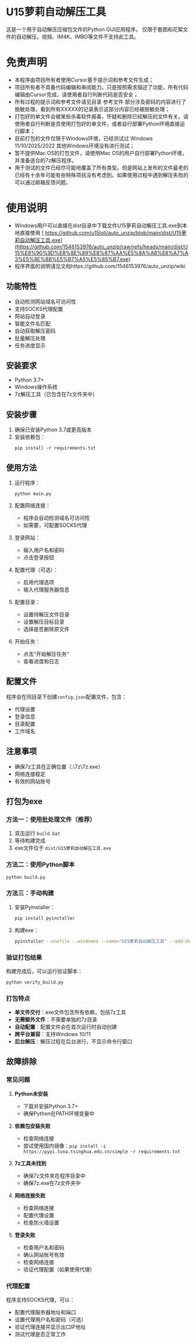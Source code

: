 # U15萝莉自动解压工具

这是一个用于自动解压压缩包文件的Python GUI应用程序。
仅限于套图和花絮文件的自动解压。视频、IM4K、IMBD等文件不支持此工具。

# 免责声明

- 本程序由项目所有者使用Cursor基于提示词和参考文件生成；
- 项目所有者不具备代码编辑和审阅能力。只是按照需求描述了功能，所有代码编辑由Cursor完成，请使用者自行判断代码是否安全；
- 所有过程的提示词和参考文件请见目录  参考文件 部分涉及密码的内容进行了脱敏处理，看到所有XXXXX的记录表示这部分内容已经被脱敏处理；
- 打包好的单文件会被某些杀毒软件报毒，怀疑和删除已经解压的文件有关。请使用者自行判断是否使用打包好的单文件，或者自行部署Python环境直接运行脚本；
- 目前打包的文件仅限于Windows环境，已经测试过 Windows 11/10/2025/2022 其他Windows环境没有进行测试；
- 暂不提供Mac OS的打包文件，请使用Mac OS的用户自行部署Python环境，并准备适合的7z解压程序。
- 用于测试的文件已经尽可能地覆盖了所有类型。但是网站上发布的文件最老的已经有十余年可能有些特殊项目没有考虑到。如果使用过程中遇到解压失败的可以通过邮箱反馈问题。

# 使用说明
- Windows用户可以直接在dist目录中下载文件U15萝莉自动解压工具.exe到本地直接使用
[ https://github.com/u15loli/auto_unzip/blob/main/dist/U15萝莉自动解压工具.exe](https://github.com/1546153976/auto_unzip/raw/refs/heads/main/dist/U15%E8%90%9D%E8%8E%89%E8%87%AA%E5%8A%A8%E8%A7%A3%E5%8E%8B%E5%B7%A5%E5%85%B7.exe)
- 程序界面的说明请见文档https://github.com/1546153976/auto_unzip/wiki

## 功能特性

- 自动检测网站域名可访问性
- 支持SOCKS代理配置
- 网站自动登录
- 智能文件名匹配
- 自动获取解压密码
- 批量解压处理
- 任务进度显示

## 安装要求

- Python 3.7+
- Windows操作系统
- 7z解压工具（已包含在7z文件夹中）

## 安装步骤

1. 确保已安装Python 3.7或更高版本
2. 安装依赖包：
   ```
   pip install -r requirements.txt
   ```

## 使用方法

1. 运行程序：
   ```
   python main.py
   ```

2. 配置网络连接：
   - 程序会自动检测域名可访问性
   - 如需要，可配置SOCKS代理

3. 登录网站：
   - 输入用户名和密码
   - 点击登录按钮

4. 配置代理（可选）：
   - 启用代理选项
   - 输入代理服务器信息

5. 配置目录：
   - 设置待解压文件目录
   - 设置解压目标目录
   - 选择是否删除原文件

6. 开始任务：
   - 点击"开始解压任务"
   - 查看进度和日志

## 配置文件

程序会在同目录下创建`config.json`配置文件，包含：
- 代理设置
- 登录信息
- 目录配置
- 工作域名

## 注意事项

- 确保7z工具在正确位置（.\7z\7z.exe）
- 网络连接稳定
- 有效的网站账号

## 打包为exe

### 方法一：使用批处理文件（推荐）

1. 双击运行 `build.bat`
2. 等待构建完成
3. exe文件位于 `dist/U15萝莉自动解压工具.exe`

### 方法二：使用Python脚本

```bash
python build.py
```

### 方法三：手动构建

1. 安装PyInstaller：
   ```bash
   pip install pyinstaller
   ```

2. 构建exe：
   ```bash
   pyinstaller --onefile --windowed --name="U15萝莉自动解压工具" --add-data="7z;7z" main.py
   ```

### 验证打包结果

构建完成后，可以运行验证脚本：
```bash
python verify_build.py
```

### 打包特点

- **单文件交付**：exe文件包含所有依赖，包括7z工具
- **无需额外文件**：不需要单独的7z目录
- **自动配置**：配置文件会在首次运行时自动创建
- **跨平台兼容**：支持Windows 10/11
- **后台解压**：解压过程在后台进行，不显示命令行窗口

## 故障排除

### 常见问题

1. **Python未安装**
   - 下载并安装Python 3.7+
   - 确保Python在PATH环境变量中

2. **依赖包安装失败**
   - 检查网络连接
   - 尝试使用国内镜像：`pip install -i https://pypi.tuna.tsinghua.edu.cn/simple -r requirements.txt`

3. **7z工具未找到**
   - 确保7z文件夹在程序目录中
   - 确保7z.exe在7z文件夹中

4. **网络连接失败**
   - 检查网络连接
   - 配置代理设置
   - 检查防火墙设置

5. **登录失败**
   - 检查用户名和密码
   - 确认网站账号有效
   - 检查网络连接
   - 验证代理配置（如果使用代理）

### 代理配置

程序支持SOCKS代理，可以：
- 配置代理服务器地址和端口
- 设置代理用户名和密码（可选）
- 验证代理连接并显示出口IP地址
- 测试代理是否正常工作 
